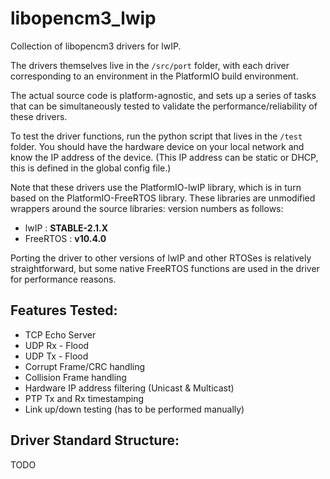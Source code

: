 # libopencm3_lwip
Collection of libopencm3 drivers for lwIP.

The drivers themselves live in the `/src/port` folder, with each driver corresponding to an environment in the PlatformIO build environment.

The actual source code is platform-agnostic, and sets up a series of tasks that can be simultaneously tested to validate the performance/reliability of these drivers.

To test the driver functions, run the python script that lives in the `/test` folder. You should have the hardware device on your local network and know the IP address of the device. (This IP address can be static or DHCP, this is defined in the global config file.)

Note that these drivers use the PlatformIO-lwIP library, which is in turn based on the PlatformIO-FreeRTOS library.
These libraries are unmodified wrappers around the source libraries: version numbers as follows:

- lwIP : **STABLE-2.1.X**
- FreeRTOS : **v10.4.0**

Porting the driver to other versions of lwIP and other RTOSes is relatively straightforward,
but some native FreeRTOS functions are used in the driver for performance reasons.

## Features Tested:
- TCP Echo Server
- UDP Rx - Flood
- UDP Tx - Flood
- Corrupt Frame/CRC handling
- Collision Frame handling
- Hardware IP address filtering (Unicast & Multicast)
- PTP Tx and Rx timestamping
- Link up/down testing (has to be performed manually)

## Driver Standard Structure:
TODO
